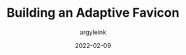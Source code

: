 ---
author: argyleink
date: 2022-02-09
permalink: false
publisher: chromiumdev
tags:
  - images
  - favicons
target_url: https://web.dev/building-an-adaptive-favicon/
title: Building an Adaptive Favicon
---